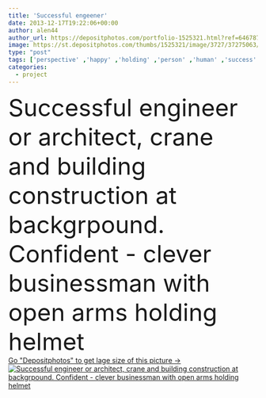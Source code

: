 ```yaml
---
title: 'Successful engeener'
date: 2013-12-17T19:22:06+00:00
author: alen44
author_url: https://depositphotos.com/portfolio-1525321.html?ref=64678756
image: https://st.depositphotos.com/thumbs/1525321/image/3727/37275063/api_thumb_450.jpg?forcejpeg=true
type: "post"
tags: ['perspective' ,'happy' ,'holding' ,'person' ,'human' ,'success' ,'joy' ,'male' ,'man' ,'creativity' ,'open' ,'creative' ,'building' ,'city' ,'construction' ,'smart' ,'manager' ,'with' ,'work' ,'businessman' ,'helmet' ,'project' ,'future' ,'town' ,'wide' ,'protect' ,'clever' ,'crane' ,'engineering' ,'handsome' ,'architect' ,'worker' ,'At' ,'engineer' ,'successful' ,'arms' ,'turkish' ,'confident' ,'master' ,'formal' ,'arabic' ,'artisan' ,'boss' ,'or' ,'and' ,'joyous' ,'supervisor' ,'backgrpound' ,'kask' ,'meaddle eastern' ]
categories: 
  - project
---
```

<div aling="center">
            <font size="60"> Successful engineer or architect, crane and building construction at backgrpound. Confident - clever businessman with open arms holding helmet</font>   
</div>
<div>
    <a href='https://st.depositphotos.com/thumbs/1525321/image/3727/37275063/api_thumb_450.jpg?forcejpeg=true?ref=64678756' target=_blank > Go "Depositphotos" to get lage size of this picture ->
        <img href='https://st.depositphotos.com/thumbs/1525321/image/3727/37275063/api_thumb_450.jpg?forcejpeg=true?ref=64678756' src='https://st.depositphotos.com/1525321/3727/i/950/depositphotos_37275063-stock-photo-successful-engeener.jpg?forcejpeg=true' alt='Successful engineer or architect, crane and building construction at backgrpound. Confident - clever businessman with open arms holding helmet' >
    </a>
</div>
